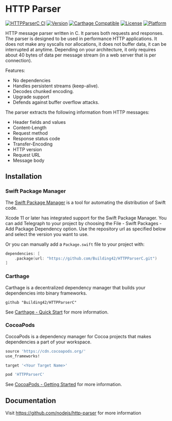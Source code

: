 HTTP Parser
===========

[![HTTPParserC CI](https://github.com/Building42/HTTPParserC/actions/workflows/ci.yml/badge.svg)](https://github.com/Building42/HTTPParserC/actions/workflows/ci.yml)
[![Version](https://img.shields.io/cocoapods/v/HTTPParserC.svg)](https://cocoapods.org/pods/HTTPParserC)
[![Carthage Compatible](https://img.shields.io/badge/Carthage-compatible-4BC51D.svg)](https://github.com/Carthage/Carthage)
[![License](https://img.shields.io/cocoapods/l/HTTPParserC.svg)](https://cocoapods.org/pods/HTTPParserC)
[![Platform](https://img.shields.io/cocoapods/p/HTTPParserC.svg)](https://cocoapods.org/pods/HTTPParserC)

HTTP message parser written in C. It parses both requests and
responses. The parser is designed to be used in performance HTTP
applications. It does not make any syscalls nor allocations, it does not
buffer data, it can be interrupted at anytime. Depending on your
architecture, it only requires about 40 bytes of data per message
stream (in a web server that is per connection).

Features:

  * No dependencies
  * Handles persistent streams (keep-alive).
  * Decodes chunked encoding.
  * Upgrade support
  * Defends against buffer overflow attacks.

The parser extracts the following information from HTTP messages:

  * Header fields and values
  * Content-Length
  * Request method
  * Response status code
  * Transfer-Encoding
  * HTTP version
  * Request URL
  * Message body

## Installation

### Swift Package Manager

The [Swift Package Manager](https://swift.org/package-manager/) is a tool for automating the distribution of Swift code.

Xcode 11 or later has integrated support for the Swift Package Manager. You can add Telegraph to your project by choosing the File - Swift Packages - Add Package Dependency option. Use the repository url as specified below and select the version you want to use.

Or you can manually add a `Package.swift` file to your project with:

```swift
dependencies: [
    .package(url: "https://github.com/Building42/HTTPParserC.git")
]
```

### Carthage

Carthage is a decentralized dependency manager that builds your dependencies into binary frameworks.

```ogdl
github "Building42/HTTPParserC"
```

See [Carthage - Quick Start](https://github.com/Carthage/Carthage/#quick-start) for more information.

### CocoaPods

CocoaPods is a dependency manager for Cocoa projects that makes dependencies a part of your workspace.

```ruby
source 'https://cdn.cocoapods.org/'
use_frameworks!

target '<Your Target Name>'

pod 'HTTPParserC'
```

See [CocoaPods - Getting Started](https://guides.cocoapods.org/using/getting-started.html) for more information.

## Documentation
Visit https://github.com/nodejs/http-parser for more information
